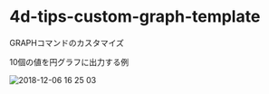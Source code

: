 # 4d-tips-custom-graph-template
GRAPHコマンドのカスタマイズ

10個の値を円グラフに出力する例

![2018-12-06 16 25 03](https://user-images.githubusercontent.com/1725068/49568361-26f65300-f974-11e8-84c9-4a66d8806f49.png)
